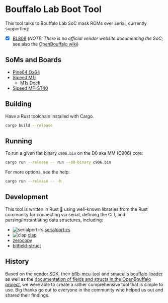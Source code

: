# Bouffalo Lab Boot Tool

This tool talks to Bouffalo Lab SoC mask ROMs over serial, currently supporting:

- [x] [BL808](https://openbouffalo.github.io/chips/bl808/bootrom/)
  (_NOTE: There is no official vendor website documenting the SoC_;
  see also the [OpenBouffalo wiki](https://openbouffalo.org/index.php/BL808))

## SoMs and Boards

- [Pine64 Ox64](https://wiki.pine64.org/wiki/Ox64)
- [Sipeed M1s](https://wiki.sipeed.com/hardware/en/maix/m1s/m1s_module.html)
  * [M1s Dock](https://wiki.sipeed.com/hardware/en/maix/m1s/m1s_dock.html)
- [Sipeed MF-ST40](https://wiki.sipeed.com/hardware/zh/maixface/mfst40/mfst40.html)

## Building

Have a Rust toolchain installed with Cargo.

```sh
cargo build --release
```

## Running

To run a given flat binary `c906.bin` on the D0 aka MM (C906) core:

```sh
cargo run --release -- run --d0-binary c906.bin
```

For more options, see the help:

```sh
cargo run --release -- -h
```

## Development

This tool is written in Rust :crab: using well-known libraries from the Rust
community for connecting via serial, defining the CLI, and parsing/instantiating
data structures, including:

- ![serialport-rs](https://avatars.githubusercontent.com/u/32803384?s=24&v=4)
  [serialport-rs](https://github.com/serialport/serialport-rs)
- ![clap](https://avatars.githubusercontent.com/u/39927937?s=24&v=4)
  [clap](https://docs.rs/clap)
- [zerocopy](https://docs.rs/zerocopy)
- [bitfield-struct](https://docs.rs/bitfield-struct)

## History

Based on the [vendor SDK](https://github.com/bouffalolab/bouffalo_sdk), their
[bflb-mcu-tool](https://github.com/openbouffalo/bflb-mcu-tool) and [smaeul's
bouffalo-loader](https://github.com/smaeul/bouffalo-loader) as well as the
[documentation of fields and structs in the OpenBouffalo project](
https://github.com/openbouffalo/bouffalo_structs/tree/main/bl808), we were able
to create a rather comprehensive tool that is simple to use. Big thanks go out
to everyone in the community who helped us out and shared their findings.
